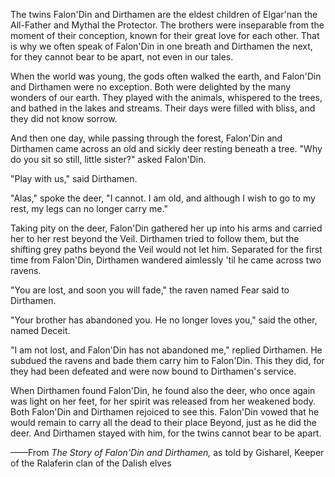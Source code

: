 The twins Falon'Din and Dirthamen are the eldest children of Elgar'nan the All-Father and Mythal the Protector. The brothers were inseparable from the moment of their conception, known for their great love for each other. That is why we often speak of Falon'Din in one breath and Dirthamen the next, for they cannot bear to be apart, not even in our tales.

When the world was young, the gods often walked the earth, and Falon'Din and Dirthamen were no exception. Both were delighted by the many wonders of our earth. They played with the animals, whispered to the trees, and bathed in the lakes and streams. Their days were filled with bliss, and they did not know sorrow.

And then one day, while passing through the forest, Falon'Din and Dirthamen came across an old and sickly deer resting beneath a tree. "Why do you sit so still, little sister?" asked Falon'Din.

"Play with us," said Dirthamen.

"Alas," spoke the deer, "I cannot. I am old, and although I wish to go to my rest, my legs can no longer carry me."

Taking pity on the deer, Falon'Din gathered her up into his arms and carried her to her rest beyond the Veil. Dirthamen tried to follow them, but the shifting grey paths beyond the Veil would not let him. Separated for the first time from Falon'Din, Dirthamen wandered aimlessly 'til he came across two ravens.

"You are lost, and soon you will fade," the raven named Fear said to Dirthamen.

"Your brother has abandoned you. He no longer loves you," said the other, named Deceit.

"I am not lost, and Falon'Din has not abandoned me," replied Dirthamen. He subdued the ravens and bade them carry him to Falon'Din. This they did, for they had been defeated and were now bound to Dirthamen's service.

When Dirthamen found Falon'Din, he found also the deer, who once again was light on her feet, for her spirit was released from her weakened body. Both Falon'Din and Dirthamen rejoiced to see this. Falon'Din vowed that he would remain to carry all the dead to their place Beyond, just as he did the deer. And Dirthamen stayed with him, for the twins cannot bear to be apart.

——From <i> The Story of Falon'Din and Dirthamen, </i> as told by Gisharel, Keeper of the Ralaferin clan of the Dalish elves

